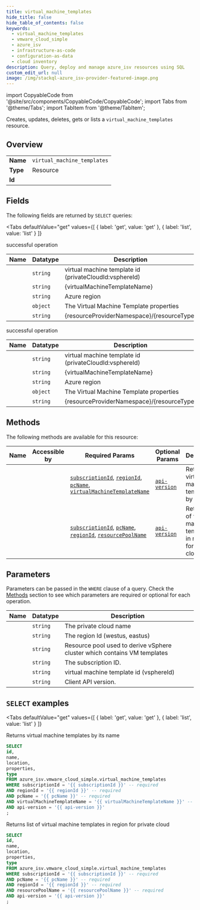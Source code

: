 ```yaml
--- 
title: virtual_machine_templates
hide_title: false
hide_table_of_contents: false
keywords:
  - virtual_machine_templates
  - vmware_cloud_simple
  - azure_isv
  - infrastructure-as-code
  - configuration-as-data
  - cloud inventory
description: Query, deploy and manage azure_isv resources using SQL
custom_edit_url: null
image: /img/stackql-azure_isv-provider-featured-image.png
---
```


import CopyableCode from '@site/src/components/CopyableCode/CopyableCode';
import Tabs from '@theme/Tabs';
import TabItem from '@theme/TabItem';

Creates, updates, deletes, gets or lists a <code>virtual_machine_templates</code> resource.

## Overview
<table><tbody>
<tr><td><b>Name</b></td><td><code>virtual_machine_templates</code></td></tr>
<tr><td><b>Type</b></td><td>Resource</td></tr>
<tr><td><b>Id</b></td><td><CopyableCode code="azure_isv.vmware_cloud_simple.virtual_machine_templates" /></td></tr>
</tbody></table>

## Fields

The following fields are returned by `SELECT` queries:

<Tabs
    defaultValue="get"
    values={[
        { label: 'get', value: 'get' },
        { label: 'list', value: 'list' }
    ]}
>
<TabItem value="get">

successful operation

<table>
<thead>
    <tr>
    <th>Name</th>
    <th>Datatype</th>
    <th>Description</th>
    </tr>
</thead>
<tbody>
<tr>
    <td><CopyableCode code="id" /></td>
    <td><code>string</code></td>
    <td>virtual machine template id (privateCloudId:vsphereId)</td>
</tr>
<tr>
    <td><CopyableCode code="name" /></td>
    <td><code>string</code></td>
    <td>&#123;virtualMachineTemplateName&#125;</td>
</tr>
<tr>
    <td><CopyableCode code="location" /></td>
    <td><code>string</code></td>
    <td>Azure region</td>
</tr>
<tr>
    <td><CopyableCode code="properties" /></td>
    <td><code>object</code></td>
    <td>The Virtual Machine Template properties</td>
</tr>
<tr>
    <td><CopyableCode code="type" /></td>
    <td><code>string</code></td>
    <td>&#123;resourceProviderNamespace&#125;/&#123;resourceType&#125;</td>
</tr>
</tbody>
</table>
</TabItem>
<TabItem value="list">

successful operation

<table>
<thead>
    <tr>
    <th>Name</th>
    <th>Datatype</th>
    <th>Description</th>
    </tr>
</thead>
<tbody>
<tr>
    <td><CopyableCode code="id" /></td>
    <td><code>string</code></td>
    <td>virtual machine template id (privateCloudId:vsphereId)</td>
</tr>
<tr>
    <td><CopyableCode code="name" /></td>
    <td><code>string</code></td>
    <td>&#123;virtualMachineTemplateName&#125;</td>
</tr>
<tr>
    <td><CopyableCode code="location" /></td>
    <td><code>string</code></td>
    <td>Azure region</td>
</tr>
<tr>
    <td><CopyableCode code="properties" /></td>
    <td><code>object</code></td>
    <td>The Virtual Machine Template properties</td>
</tr>
<tr>
    <td><CopyableCode code="type" /></td>
    <td><code>string</code></td>
    <td>&#123;resourceProviderNamespace&#125;/&#123;resourceType&#125;</td>
</tr>
</tbody>
</table>
</TabItem>
</Tabs>

## Methods

The following methods are available for this resource:

<table>
<thead>
    <tr>
    <th>Name</th>
    <th>Accessible by</th>
    <th>Required Params</th>
    <th>Optional Params</th>
    <th>Description</th>
    </tr>
</thead>
<tbody>
<tr>
    <td><a href="#get"><CopyableCode code="get" /></a></td>
    <td><CopyableCode code="select" /></td>
    <td><a href="#parameter-subscriptionId"><code>subscriptionId</code></a>, <a href="#parameter-regionId"><code>regionId</code></a>, <a href="#parameter-pcName"><code>pcName</code></a>, <a href="#parameter-virtualMachineTemplateName"><code>virtualMachineTemplateName</code></a></td>
    <td><a href="#parameter-api-version"><code>api-version</code></a></td>
    <td>Returns virtual machine templates by its name</td>
</tr>
<tr>
    <td><a href="#list"><CopyableCode code="list" /></a></td>
    <td><CopyableCode code="select" /></td>
    <td><a href="#parameter-subscriptionId"><code>subscriptionId</code></a>, <a href="#parameter-pcName"><code>pcName</code></a>, <a href="#parameter-regionId"><code>regionId</code></a>, <a href="#parameter-resourcePoolName"><code>resourcePoolName</code></a></td>
    <td><a href="#parameter-api-version"><code>api-version</code></a></td>
    <td>Returns list of virtual machine templates in region for private cloud</td>
</tr>
</tbody>
</table>

## Parameters

Parameters can be passed in the `WHERE` clause of a query. Check the [Methods](#methods) section to see which parameters are required or optional for each operation.

<table>
<thead>
    <tr>
    <th>Name</th>
    <th>Datatype</th>
    <th>Description</th>
    </tr>
</thead>
<tbody>
<tr id="parameter-pcName">
    <td><CopyableCode code="pcName" /></td>
    <td><code>string</code></td>
    <td>The private cloud name</td>
</tr>
<tr id="parameter-regionId">
    <td><CopyableCode code="regionId" /></td>
    <td><code>string</code></td>
    <td>The region Id (westus, eastus)</td>
</tr>
<tr id="parameter-resourcePoolName">
    <td><CopyableCode code="resourcePoolName" /></td>
    <td><code>string</code></td>
    <td>Resource pool used to derive vSphere cluster which contains VM templates</td>
</tr>
<tr id="parameter-subscriptionId">
    <td><CopyableCode code="subscriptionId" /></td>
    <td><code>string</code></td>
    <td>The subscription ID.</td>
</tr>
<tr id="parameter-virtualMachineTemplateName">
    <td><CopyableCode code="virtualMachineTemplateName" /></td>
    <td><code>string</code></td>
    <td>virtual machine template id (vsphereId)</td>
</tr>
<tr id="parameter-api-version">
    <td><CopyableCode code="api-version" /></td>
    <td><code>string</code></td>
    <td>Client API version.</td>
</tr>
</tbody>
</table>

## `SELECT` examples

<Tabs
    defaultValue="get"
    values={[
        { label: 'get', value: 'get' },
        { label: 'list', value: 'list' }
    ]}
>
<TabItem value="get">

Returns virtual machine templates by its name

```sql
SELECT
id,
name,
location,
properties,
type
FROM azure_isv.vmware_cloud_simple.virtual_machine_templates
WHERE subscriptionId = '{{ subscriptionId }}' -- required
AND regionId = '{{ regionId }}' -- required
AND pcName = '{{ pcName }}' -- required
AND virtualMachineTemplateName = '{{ virtualMachineTemplateName }}' -- required
AND api-version = '{{ api-version }}'
;
```
</TabItem>
<TabItem value="list">

Returns list of virtual machine templates in region for private cloud

```sql
SELECT
id,
name,
location,
properties,
type
FROM azure_isv.vmware_cloud_simple.virtual_machine_templates
WHERE subscriptionId = '{{ subscriptionId }}' -- required
AND pcName = '{{ pcName }}' -- required
AND regionId = '{{ regionId }}' -- required
AND resourcePoolName = '{{ resourcePoolName }}' -- required
AND api-version = '{{ api-version }}'
;
```
</TabItem>
</Tabs>
